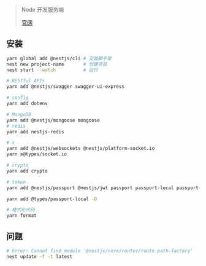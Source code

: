 <!--
title: NestJS
sort:
-->

> Node 开发服务端
>
> [官网](https://nestjs.bootcss.com/)

## 安装

```bash
yarn global add @nestjs/cli	# 安装脚手架
nest new project-name		# 创建项目
nest start --watch			# 运行

# RESTful APIs
yarn add @nestjs/swagger swagger-ui-express

# config
yarn add dotenv

# MongoDB
yarn add @nestjs/mongoose mongoose
# redis
yarn add nestjs-redis

# s
yarn add @nestjs/websockets @nestjs/platform-socket.io
yarn a@types/socket.io

# crypto
yarn add crypto

# token
yarn add @nestjs/passport @nestjs/jwt passport passport-local passport-jwt

yarn add @types/passport-local -D

# 格式化代码
yarn format
```

## 问题

```bash
# Error: Cannot find module '@nestjs/core/router/route-path-factory'
nest update -f -t latest
```
